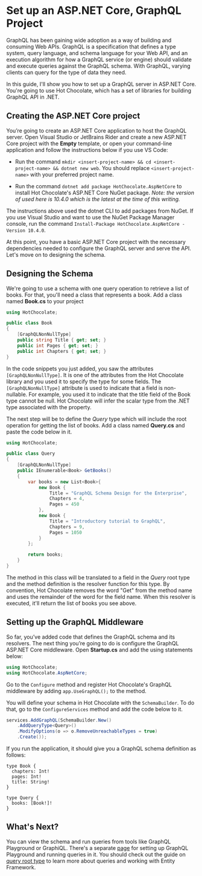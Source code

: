 # Set up an ASP.NET Core, GraphQL Project

GraphQL has been gaining wide adoption as a way of building and consuming Web APIs. GraphQL is a specification that defines a type system, query language, and schema language for your Web API, and an execution algorithm for how a GraphQL service (or engine) should validate and execute queries against the GraphQL schema. With GraphQL, varying clients can query for the type of data they need.

In this guide, I'll show you how to set up a GraphQL server in ASP.NET Core. You're going to use Hot Chocolate, which has a set of libraries for building GraphQL API in .NET.

## Creating the ASP.NET Core project

You’re going to create an ASP.NET Core application to host the GraphQL server. Open Visual Studio or JetBrains Rider and create a new ASP.NET Core project with the **Empty** template, or open your command-line application and follow the instructions below if you use VS Code:

- Run the command `mkdir <insert-project-name> && cd <insert-project-name> && dotnet new web`. You should replace `<insert-project-name>` with your preferred project name.

- Run the command `dotnet add package HotChocolate.AspNetCore` to install Hot Chocolate's ASP.NET Core NuGet package. _Note: the version of used here is 10.4.0 which is the latest at the time of this writing._

The instructions above used the dotnet CLI to add packages from NuGet. If you use Visual Studio and want to use the NuGet Package Manager console, run the command `Install-Package HotChocolate.AspNetCore -Version 10.4.0`.

At this point, you have a basic ASP.NET Core project with the necessary dependencies needed to configure the GraphQL server and serve the API. Let's move on to designing the schema.

## Designing the Schema

We're going to use a schema with one query operation to retrieve a list of books. For that, you'll need a class that represents a book. Add a class named **Book.cs** to your project

```csharp
using HotChocolate;

public class Book
{
    [GraphQLNonNullType]
    public string Title { get; set; }
    public int Pages { get; set; }
    public int Chapters { get; set; }
}
```

In the code snippets you just added, you saw the attributes `[GraphQLNonNullType]`. It is one of the attributes from the Hot Chocolate library and you used it to specify the type for some fields. The `[GraphQLNonNullType]` attribute is used to indicate that a field is non-nullable. For example, you used it to indicate that the title field of the Book type cannot be null. Hot Chocolate will infer the scalar type from the .NET type associated with the property.

The next step will be to define the _Query_ type which will include the root operation for getting the list of books. Add a class named **Query.cs** and paste the code below in it.

```csharp
using HotChocolate;

public class Query
{
    [GraphQLNonNullType]
    public IEnumerable<Book> GetBooks()
    {
        var books = new List<Book>{
            new Book {
                Title = "GraphQL Schema Design for the Enterprise",
                Chapters = 4,
                Pages = 450
            },
            new Book {
                Title = "Introductory tutorial to GraphQL",
                Chapters = 9,
                Pages = 1050
            }
        };

        return books;
    }
}
```

The method in this class will be translated to a field in the _Query_ root type and the method definition is the resolver function for this type. By convention, Hot Chocolate removes the word "Get" from the method name and uses the remainder of the word for the field name. When this resolver is executed, it'll return the list of books you see above.

## Setting up the GraphQL Middleware

So far, you’ve added code that defines the GraphQL schema and its resolvers. The next thing you’re going to do is configure the GraphQL ASP.NET Core middleware. Open **Startup.cs** and add the using statements below:

```csharp
using HotChocolate;
using HotChocolate.AspNetCore;
```

Go to the `Configure` method and register Hot Chocolate's GraphQL middleware by adding `app.UseGraphQL();` to the method.

You will define your schema in Hot Chocolate with the `SchemaBuilder`. To do that, go to the `ConfigureServices` method and add the code below to it.

```csharp
services.AddGraphQL(SchemaBuilder.New()
    .AddQueryType<Query>()
    .ModifyOptions(o => o.RemoveUnreachableTypes = true)
    .Create());
```

If you run the application, it should give you a GraphQL schema definition as follows:

```
type Book {
  chapters: Int!
  pages: Int!
  title: String!
}

type Query {
  books: [Book!]!
}
```

## What's Next?

You can view the schema and run queries from tools like GraphQL Playground or GraphiQL. There's a separate [page](#) for setting up GraphQL Playground and running queries in it. You should check out the guide on [query root type](#) to learn more about queries and working with Entity Framework.
